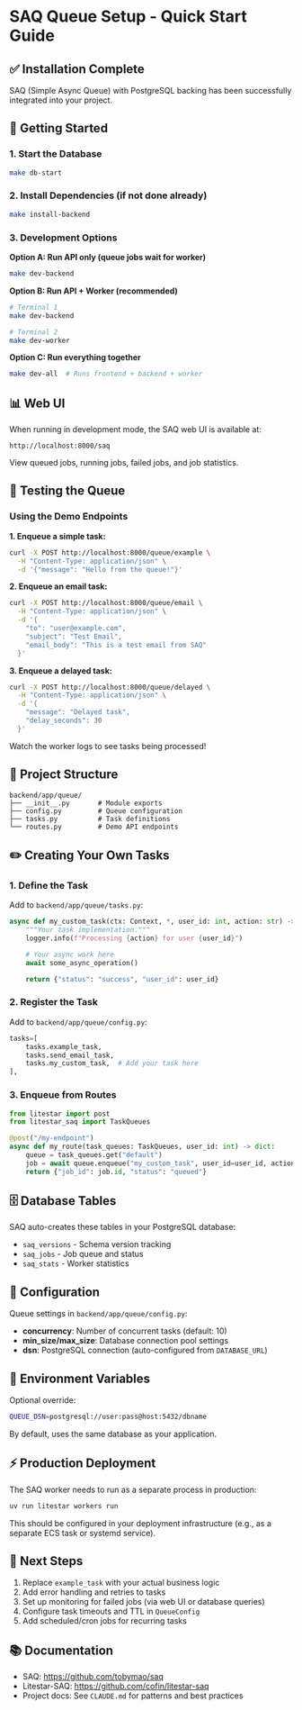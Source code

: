 # SAQ Queue Setup - Quick Start Guide

## ✅ Installation Complete

SAQ (Simple Async Queue) with PostgreSQL backing has been successfully integrated into your project.

## 🚀 Getting Started

### 1. Start the Database
```bash
make db-start
```

### 2. Install Dependencies (if not done already)
```bash
make install-backend
```

### 3. Development Options

**Option A: Run API only (queue jobs wait for worker)**
```bash
make dev-backend
```

**Option B: Run API + Worker (recommended)**
```bash
# Terminal 1
make dev-backend

# Terminal 2
make dev-worker
```

**Option C: Run everything together**
```bash
make dev-all  # Runs frontend + backend + worker
```

## 📊 Web UI

When running in development mode, the SAQ web UI is available at:
```
http://localhost:8000/saq
```

View queued jobs, running jobs, failed jobs, and job statistics.

## 🧪 Testing the Queue

### Using the Demo Endpoints

**1. Enqueue a simple task:**
```bash
curl -X POST http://localhost:8000/queue/example \
  -H "Content-Type: application/json" \
  -d '{"message": "Hello from the queue!"}'
```

**2. Enqueue an email task:**
```bash
curl -X POST http://localhost:8000/queue/email \
  -H "Content-Type: application/json" \
  -d '{
    "to": "user@example.com",
    "subject": "Test Email",
    "email_body": "This is a test email from SAQ"
  }'
```

**3. Enqueue a delayed task:**
```bash
curl -X POST http://localhost:8000/queue/delayed \
  -H "Content-Type: application/json" \
  -d '{
    "message": "Delayed task",
    "delay_seconds": 30
  }'
```

Watch the worker logs to see tasks being processed!

## 📁 Project Structure

```
backend/app/queue/
├── __init__.py       # Module exports
├── config.py         # Queue configuration
├── tasks.py          # Task definitions
└── routes.py         # Demo API endpoints
```

## ✏️ Creating Your Own Tasks

### 1. Define the Task

Add to `backend/app/queue/tasks.py`:

```python
async def my_custom_task(ctx: Context, *, user_id: int, action: str) -> dict:
    """Your task implementation."""
    logger.info(f"Processing {action} for user {user_id}")

    # Your async work here
    await some_async_operation()

    return {"status": "success", "user_id": user_id}
```

### 2. Register the Task

Add to `backend/app/queue/config.py`:

```python
tasks=[
    tasks.example_task,
    tasks.send_email_task,
    tasks.my_custom_task,  # Add your task here
],
```

### 3. Enqueue from Routes

```python
from litestar import post
from litestar_saq import TaskQueues

@post("/my-endpoint")
async def my_route(task_queues: TaskQueues, user_id: int) -> dict:
    queue = task_queues.get("default")
    job = await queue.enqueue("my_custom_task", user_id=user_id, action="signup")
    return {"job_id": job.id, "status": "queued"}
```

## 🗄️ Database Tables

SAQ auto-creates these tables in your PostgreSQL database:
- `saq_versions` - Schema version tracking
- `saq_jobs` - Job queue and status
- `saq_stats` - Worker statistics

## 🔧 Configuration

Queue settings in `backend/app/queue/config.py`:
- **concurrency**: Number of concurrent tasks (default: 10)
- **min_size/max_size**: Database connection pool settings
- **dsn**: PostgreSQL connection (auto-configured from `DATABASE_URL`)

## 📝 Environment Variables

Optional override:
```bash
QUEUE_DSN=postgresql://user:pass@host:5432/dbname
```

By default, uses the same database as your application.

## ⚡ Production Deployment

The SAQ worker needs to run as a separate process in production:

```bash
uv run litestar workers run
```

This should be configured in your deployment infrastructure (e.g., as a separate ECS task or systemd service).

## 🎯 Next Steps

1. Replace `example_task` with your actual business logic
2. Add error handling and retries to tasks
3. Set up monitoring for failed jobs (via web UI or database queries)
4. Configure task timeouts and TTL in `QueueConfig`
5. Add scheduled/cron jobs for recurring tasks

## 📚 Documentation

- SAQ: https://github.com/tobymao/saq
- Litestar-SAQ: https://github.com/cofin/litestar-saq
- Project docs: See `CLAUDE.md` for patterns and best practices
